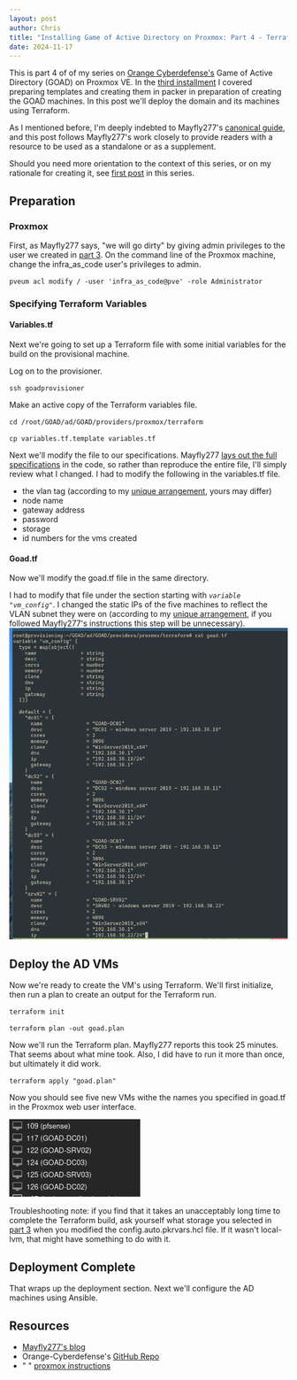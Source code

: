 ```yaml
---
layout: post
author: Chris
title: "Installing Game of Active Directory on Proxmox: Part 4 - Terraform"
date: 2024-11-17
---
```


This is part 4 of of my series on [Orange Cyberdefense's](https://github.com/Orange-Cyberdefense/GOAD/tree/main) Game of Active Directory (GOAD) on Proxmox VE. In the [third installment](https://christopherbauer.org/2024/11/14/templates.html) I covered preparing templates and creating them in packer in preparation of creating the GOAD machines. In this post we'll deploy the domain and its machines using Terraform.

As I mentioned before, I'm deeply indebted to Mayfly277's [canonical guide](https://mayfly277.github.io/posts/GOAD-on-proxmox-part1-install/?ref=benheater.com), and this post follows Mayfly277's work closely to provide readers with a resource to be used as a standalone or as a supplement.

Should you need more orientation to the context of this series, or on my rationale for creating it, see [first post](https://christopherbauer.org/2024/11/08/GOAD-networking.html) in this series.

## Preparation

### Proxmox

First, as Mayfly277 says, "we will go dirty" by giving admin privileges to the user we created in [part 3](https://christopherbauer.org/2024/11/14/templates.html). On the command line of the Proxmox machine, change the infra_as_code user's privileges to admin.

```
pveum acl modify / -user 'infra_as_code@pve' -role Administrator
```

### Specifying Terraform Variables

#### Variables.tf

Next we're going to set up a Terraform file with some initial variables for the build on the provisional machine.

Log on to the provisioner.

```
ssh goadprovisioner
```

Make an active copy of the Terraform variables file.

```
cd /root/GOAD/ad/GOAD/providers/proxmox/terraform
```

```
cp variables.tf.template variables.tf
```

Next we'll modify the file to our specifications. Mayfly277 [lays out the full specifications](https://mayfly277.github.io/posts/GOAD-on-proxmox-part3-terraform/#configure-terraform) in the code, so rather than reproduce the entire file, I'll simply review what I changed. I had to modify the following in the variables.tf file.

- the vlan tag (according to my [unique arrangement](https://christopherbauer.org/2024/11/08/GOAD-networking.html), yours may differ)
- node name
- gateway address
- password
- storage
- id numbers for the vms created

#### Goad.tf

Now we'll modify the goad.tf file in the same directory.

I had to modify that file under the section starting with _`variable "vm_config"`_. I changed the static IPs of the five machines to reflect the VLAN subnet they were on (according to my [unique arrangement](https://christopherbauer.org/2024/11/08/GOAD-networking.html), if you followed Mayfly277's instructions this step will be unnecessary).
![](/assets/img/2024-10-28_15-37.png)

## Deploy the AD VMs

Now we're ready to create the VM's using Terraform. We'll first initialize, then run a plan to create an output for the Terraform run.

```
terraform init
```

```
terraform plan -out goad.plan
```

Now we'll run the Terraform plan. Mayfly277 reports this took 25 minutes. That seems about what mine took. Also, I did have to run it more than once, but ultimately it did work.

```
terraform apply "goad.plan"
```

Now you should see five new VMs withe the names you specified in goad.tf in the Proxmox web user interface.

![](/assets/img/2024-11-14_15-16.png)

Troubleshooting note: if you find that it takes an unacceptably long time to complete the Terraform build, ask yourself what storage you selected in [part 3](https://christopherbauer.org/2024/11/14/templates.html) when you modified the config.auto.pkrvars.hcl file. If it wasn't local-lvm, that might have something to do with it.

## Deployment Complete

That wraps up the deployment section. Next we'll configure the AD machines using Ansible.

## Resources

- [Mayfly277's blog](https://mayfly277.github.io/posts/GOAD-on-proxmox-part1-install/?ref=benheater.com)
- Orange-Cyberdefense's [GitHub Repo](https://github.com/Orange-Cyberdefense/GOAD)
- " " [proxmox instructions](https://github.com/Orange-Cyberdefense/GOAD/blob/main/docs/install_with_proxmox.md)
